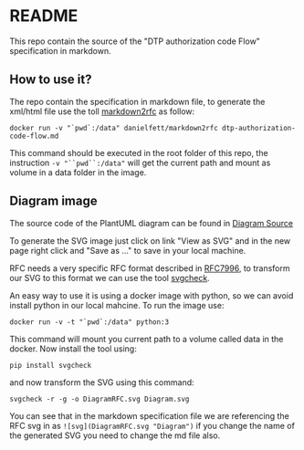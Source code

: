 # README

This repo contain the source of the "DTP authorization code Flow" specification in markdown.

## How to use it?

The repo contain the specification in markdown file, to generate the xml/html file use the toll [markdown2rfc](https://github.com/oauthstuff/markdown2rfc) as follow:

```
docker run -v "`pwd`:/data" danielfett/markdown2rfc dtp-authorization-code-flow.md
```

This command should be executed in the root folder of this repo, the instruction `-v "``pwd``:/data"` will get the current path and mount as volume in a data folder in the image.

## Diagram image

The source code of the PlantUML diagram can be found in [Diagram Source](http://www.plantuml.com/plantuml/uml/XLFHRjiw37ttL_0n1b8aj_Tbo9QXGHPi7OhPQBBrCL0bDXPgIvb4T-s-nj_YBnlbHe6zP9kV3F6SG_AGlF8a7DLLcNWfIeHAFCERwHH-Q4L58YHP1ylQawtG9SdAaAONkCsFlrcUy3UVynlSuRtNX9F5VW_pUPBmqyNx8tisY0l_gCqE7bXU2H994c5COQqPoC9QZv0x-wGLkfZZ5h_Nw2dglsDqnkYL9t5VQbz0LLCjIjZSh6C176-RjicpzGOcscZIWl12r5HOftyYZ6IfqH18XmeDHqi_1dV8y_bkdIP9bhVD8TCtKMh50h1W0LXsrBE0A74-k9PsZnxi0r1nXC98UAY4OOHrBoai2vIFeMifJCG4l4TGI4ANVY2-TDZBkwsTXj7Nsoyfi29ubiJGJg2mBMqJNFwqsUHmEVslJngt3JxljKE_rQRp_JYRXPIu9n-dS7RA_qyluSPAGTgQ6KoEFh-DHb-hSJzTEfnzblT9V-PaUKHdzoIqwKyCQi_BrIT4_606hzAQfNsOHiYWj4CPNUWfjaslojUbWrct0a511hNHZTrfavxWPWVNG5hZ6GqJM6F9MK0RNl-gCmh8WY-4mmaib88FWiHnzVkrTrECIXpuc_V3TfWg2CVCLGYZQ727l0XlwUa9VbnjO03S1k11AGm-0jlcANhQnUAnRkmZ6hWsX4uMmkpmjxDjct_SBRmUBGMTitTwjhvXtpid3BtiSNOA7Lxsqvd3ZHrgjJqK4TRBEjw9LJfc7wL4xoSE7npw8askqAYwAdy1)

To generate the SVG image just click on link "View as SVG" and in the new page right click and "Save as ..." to save in your local machine.

RFC needs a very specific RFC format described in [RFC7996](https://tools.ietf.org/html/rfc7996), to transform our SVG to this format we can use the tool [svgcheck](https://pypi.org/project/svgcheck/).

An easy way to use it is using a docker image with python, so we can avoid install python in our local mahcine. To run the image use:

```
docker run -v -t "`pwd`:/data" python:3
```

This command will mount you current path to a volume called data in the docker. Now install the tool using:

```
pip install svgcheck
```

and now transform the SVG using this command:

```
svgcheck -r -g -o DiagramRFC.svg Diagram.svg
```

You can see that in the markdown specification file we are referencing the RFC svg in as `![svg](DiagramRFC.svg "Diagram")` if you change the name of the generated SVG you need to change the md file also.